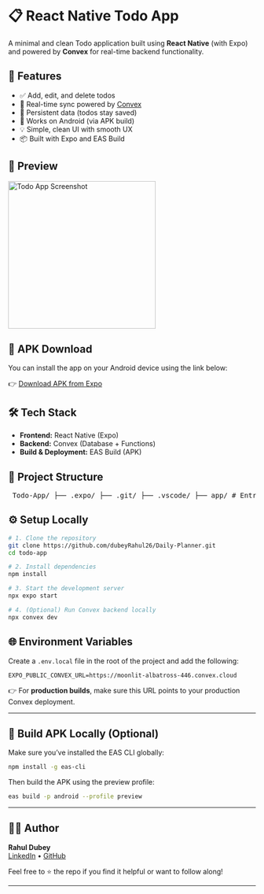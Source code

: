 # 📋 React Native Todo App

A minimal and clean Todo application built using **React Native** (with Expo) and powered by **Convex** for real-time backend functionality.

## 🚀 Features

- ✅ Add, edit, and delete todos
- 🔄 Real-time sync powered by [Convex](https://convex.dev)
- 🧠 Persistent data (todos stay saved)
- 📱 Works on Android (via APK build)
- 💡 Simple, clean UI with smooth UX
- 📦 Built with Expo and EAS Build

## 📸 Preview

<img src="./assets/screenshot1.png" alt="Todo App Screenshot" width="300" />

## 📲 APK Download

You can install the app on your Android device using the link below:

👉 [Download APK from Expo](https://expo.dev/accounts/rahul-dubey/projects/daily-planner/builds/e9e02da7-38cb-4739-a97e-983f4eba41e8)

## 🛠️ Tech Stack

- **Frontend:** React Native (Expo)
- **Backend:** Convex (Database + Functions)
- **Build & Deployment:** EAS Build (APK)

## 📁 Project Structure

<pre> Todo-App/ ├── .expo/ ├── .git/ ├── .vscode/ ├── app/ # Entry point routes and screens ├── assets/ # Images, fonts, and app assets (e.g., screenshots) ├── components/ # Reusable UI components ├── convex/ # Convex backend logic ├── dist/ # Distribution files (optional) ├── hooks/ # Custom React hooks ├── node_modules/ ├── .env.local # Environment variables (not committed) ├── .gitignore ├── app.config.js # Expo app configuration ├── eas.json # EAS build configuration ├── eslint.config.js # Linting rules ├── expo-env.d.ts # Type declarations for Expo env vars ├── package-lock.json ├── package.json ├── README.md ├── tsconfig.json # TypeScript config </pre>



## ⚙️ Setup Locally

```bash
# 1. Clone the repository
git clone https://github.com/dubeyRahul26/Daily-Planner.git
cd todo-app

# 2. Install dependencies
npm install

# 3. Start the development server
npx expo start

# 4. (Optional) Run Convex backend locally
npx convex dev
```


## 🌐 Environment Variables

Create a `.env.local` file in the root of the project and add the following:

```env
EXPO_PUBLIC_CONVEX_URL=https://moonlit-albatross-446.convex.cloud
```

👉 For **production builds**, make sure this URL points to your production Convex deployment.

---

## 🔧 Build APK Locally (Optional)

Make sure you’ve installed the EAS CLI globally:

```bash
npm install -g eas-cli
```

Then build the APK using the preview profile:

```bash
eas build -p android --profile preview
```

---

## 🙋‍♂️ Author

**Rahul Dubey**  
[LinkedIn](https://www.linkedin.com/in/rahul-dubey-dev/) • [GitHub](https://github.com/dubeyRahul26/)

Feel free to ⭐️ the repo if you find it helpful or want to follow along!

---





